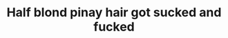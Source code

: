 ---
layout: post
title: Half blond pinay hair got sucked and fucked
duration: '08:14'
view: 222
rate: 2
video: 'https://flashservice.xvideos.com/embedframe/28312115'
category: 
 - beautiful
 - curvy
 - pinay
 - student
 - wife
tags: 
 - blowjob
 - booty
 - chinita
 - fucked
 - gorgeous
 - pinay-sex
 - sucked
priority: 0.9
changefreq: daily
---